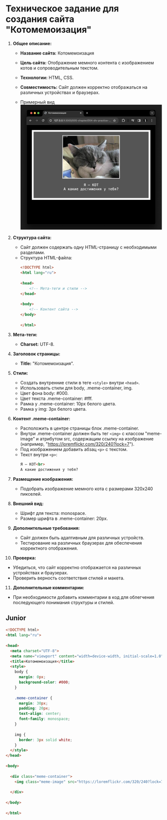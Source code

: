 # Техническое задание для создания сайта "Котомемоизация"

1. **Общее описание:**
   - **Название сайта:** Котомемоизация
   - **Цель сайта:** Отображение мемного контента с изображением котов и сопроводительным текстом.
   - **Технологии:** HTML, CSS.
   - **Совместимость:** Сайт должен корректно отображаться на различных устройствах и браузерах.
 
   - Примерный вид
   ![внешний вид сайта](./img.png)
2. **Структура сайта:**
   - Сайт должен содержать одну HTML-страницу с необходимыми разделами.
   - Структура HTML-файла:
     ```html
     <!DOCTYPE html>
     <html lang="ru">
     
     <head>
         <!-- Мета-теги и стили -->
     </head>
     
     <body>
         <!-- Контент сайта -->
     </body>
     
     </html>
     ```

3. **Мета-теги:**
   - **Charset:** UTF-8.

4. **Заголовок страницы:**
   - **Title:** "Котомемоизация".

5. **Стили:**
   - Создать внутренние стили в теге `<style>` внутри `<head>`.
   - Использовать стили для body, .meme-container, img.
   - Цвет фона body: #000.
   - Цвет текста .meme-container: #fff.
   - Рамка у .meme-container: 10px белого цвета.
   - Рамка у img: 3px белого цвета.

6. **Контент .meme-container:**
   - Расположить в центре страницы блок .meme-container.
   - Внутри .meme-container должен быть тег `<img>` с классом "meme-image" и атрибутом src, содержащим ссылку на изображение (например, "https://loremflickr.com/320/240?lock=7").
   - Под изображением добавить абзац `<p>` с текстом.
   - Текст внутри `<p>`:
     ```html
     Я — КОТ<br>
     А какие достижения у тебя?
     ```

7. **Размещение изображения:**
   - Подобрать изображение мемного кота с размерами 320x240 пикселей.

8. **Внешний вид:**
   - Шрифт для текста: monospace.
   - Размер шрифта в .meme-container: 20px.

9. **Дополнительные требования:**
   - Сайт должен быть адаптивным для различных устройств.
   - Тестирование на различных браузерах для обеспечения корректного отображения.

10. **Проверка:**
   - Убедиться, что сайт корректно отображается на различных устройствах и браузерах.
   - Проверить верность соответствия стилей и макета.

11. **Дополнительные комментарии:**
   - При необходимости добавить комментарии в код для облегчения последующего понимания структуры и стилей.

## Junior



```html
<!DOCTYPE html>
<html lang="ru">

<head>
  <meta charset="UTF-8">
  <meta name="viewport" content="width=device-width, initial-scale=1.0">
  <title>Котомемоизация</title>
  <style>
    body {
      margin: 0px;
      background-color: #000;
    }

    .meme-container {
      margin: 30px;
      padding: 20px;
      text-align: center;
      font-family: monospace;
    }

    img {
      border: 3px solid white;
    }
  </style>
</head>

<body>

  <div class="meme-container">
    <img class="meme-image" src="https://loremflickr.com/320/240?lock=7" alt="Мемный кот">

  </div>

</body>

</html>
```
